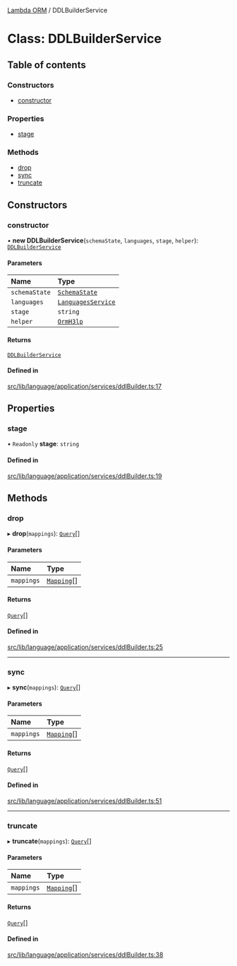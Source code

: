 [Lambda ORM](../README.md) / DDLBuilderService

# Class: DDLBuilderService

## Table of contents

### Constructors

- [constructor](DDLBuilderService.md#constructor)

### Properties

- [stage](DDLBuilderService.md#stage)

### Methods

- [drop](DDLBuilderService.md#drop)
- [sync](DDLBuilderService.md#sync)
- [truncate](DDLBuilderService.md#truncate)

## Constructors

### constructor

• **new DDLBuilderService**(`schemaState`, `languages`, `stage`, `helper`): [`DDLBuilderService`](DDLBuilderService.md)

#### Parameters

| Name | Type |
| :------ | :------ |
| `schemaState` | [`SchemaState`](SchemaState.md) |
| `languages` | [`LanguagesService`](LanguagesService.md) |
| `stage` | `string` |
| `helper` | [`OrmH3lp`](OrmH3lp.md) |

#### Returns

[`DDLBuilderService`](DDLBuilderService.md)

#### Defined in

[src/lib/language/application/services/ddlBuilder.ts:17](https://github.com/lambda-orm/lambdaorm/blob/c8a0e534c9d6eda9a8e27bfb1f14f4ac43be5ecf/src/lib/language/application/services/ddlBuilder.ts#L17)

## Properties

### stage

• `Readonly` **stage**: `string`

#### Defined in

[src/lib/language/application/services/ddlBuilder.ts:19](https://github.com/lambda-orm/lambdaorm/blob/c8a0e534c9d6eda9a8e27bfb1f14f4ac43be5ecf/src/lib/language/application/services/ddlBuilder.ts#L19)

## Methods

### drop

▸ **drop**(`mappings`): [`Query`](Query.md)[]

#### Parameters

| Name | Type |
| :------ | :------ |
| `mappings` | [`Mapping`](../interfaces/Mapping.md)[] |

#### Returns

[`Query`](Query.md)[]

#### Defined in

[src/lib/language/application/services/ddlBuilder.ts:25](https://github.com/lambda-orm/lambdaorm/blob/c8a0e534c9d6eda9a8e27bfb1f14f4ac43be5ecf/src/lib/language/application/services/ddlBuilder.ts#L25)

___

### sync

▸ **sync**(`mappings`): [`Query`](Query.md)[]

#### Parameters

| Name | Type |
| :------ | :------ |
| `mappings` | [`Mapping`](../interfaces/Mapping.md)[] |

#### Returns

[`Query`](Query.md)[]

#### Defined in

[src/lib/language/application/services/ddlBuilder.ts:51](https://github.com/lambda-orm/lambdaorm/blob/c8a0e534c9d6eda9a8e27bfb1f14f4ac43be5ecf/src/lib/language/application/services/ddlBuilder.ts#L51)

___

### truncate

▸ **truncate**(`mappings`): [`Query`](Query.md)[]

#### Parameters

| Name | Type |
| :------ | :------ |
| `mappings` | [`Mapping`](../interfaces/Mapping.md)[] |

#### Returns

[`Query`](Query.md)[]

#### Defined in

[src/lib/language/application/services/ddlBuilder.ts:38](https://github.com/lambda-orm/lambdaorm/blob/c8a0e534c9d6eda9a8e27bfb1f14f4ac43be5ecf/src/lib/language/application/services/ddlBuilder.ts#L38)
